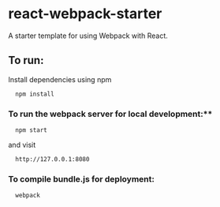 
# react-webpack-starter

A starter template for using Webpack with React.


## To run:

Install dependencies using npm

      npm install

### To run the webpack server for local development:**

      npm start

and visit

      http://127.0.0.1:8080

### To compile bundle.js for deployment:

      webpack
